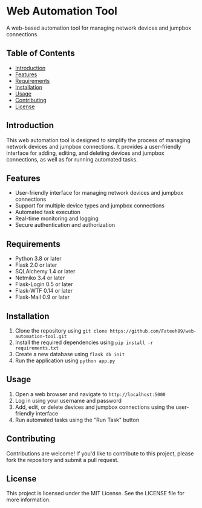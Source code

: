 # Web Automation Tool

A web-based automation tool for managing network devices and jumpbox connections.

## Table of Contents

* [Introduction](#introduction)
* [Features](#features)
* [Requirements](#requirements)
* [Installation](#installation)
* [Usage](#usage)
* [Contributing](#contributing)
* [License](#license)

## Introduction

This web automation tool is designed to simplify the process of managing network devices and jumpbox connections. It provides a user-friendly interface for adding, editing, and deleting devices and jumpbox connections, as well as for running automated tasks.

## Features

* User-friendly interface for managing network devices and jumpbox connections
* Support for multiple device types and jumpbox connections
* Automated task execution
* Real-time monitoring and logging
* Secure authentication and authorization

## Requirements

* Python 3.8 or later
* Flask 2.0 or later
* SQLAlchemy 1.4 or later
* Netmiko 3.4 or later
* Flask-Login 0.5 or later
* Flask-WTF 0.14 or later
* Flask-Mail 0.9 or later

## Installation

1. Clone the repository using `git clone https://github.com/Fateeh89/web-automation-tool.git`
2. Install the required dependencies using `pip install -r requirements.txt`
3. Create a new database using `flask db init`
4. Run the application using `python app.py`

## Usage

1. Open a web browser and navigate to `http://localhost:5000`
2. Log in using your username and password
3. Add, edit, or delete devices and jumpbox connections using the user-friendly interface
4. Run automated tasks using the "Run Task" button

## Contributing

Contributions are welcome! If you'd like to contribute to this project, please fork the repository and submit a pull request.

## License

This project is licensed under the MIT License. See the LICENSE file for more information.